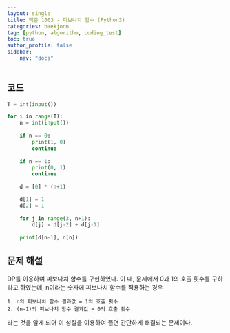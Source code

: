 ```yaml
---
layout: single
title: 백준 1003 - 피보나치 함수 (Python3)
categories: baekjoon
tag: [python, algorithm, coding_test]
toc: true 
author_profile: false
sidebar:
    nav: "docs"
---
```


## 코드

```python
T = int(input())

for i in range(T):
    n = int(input())
    
    if n == 0:
        print(1, 0)
        continue
    
    if n == 1:
        print(0, 1)
        continue
    
    d = [0] * (n+1)

    d[1] = 1
    d[2] = 1
    
    for j in range(3, n+1):
        d[j] = d[j-2] + d[j-1]
        
    print(d[n-1], d[n])
```



## 문제 해설

DP를 이용하여 피보나치 함수를 구현하였다. 이 때, 문제에서 0과 1의 호출 횟수를 구하라고 하였는데, n이라는 숫자에 피보나치 함수를 적용하는 경우

 	1. n의 피보나치 함수 결과값 = 1의 호출 횟수
 	2. (n-1)의 피보나치 함수 결과값 = 0의 호출 횟수

라는 것을 알게 되어 이 성질을 이용하여 풀면 간단하게 해결되는 문제이다.

